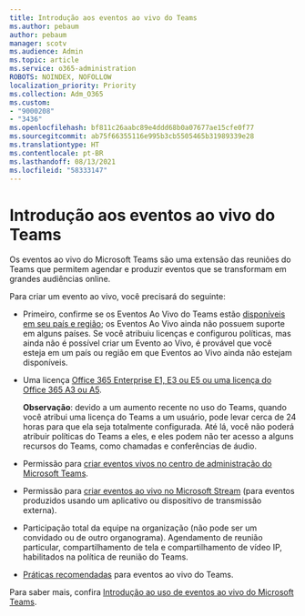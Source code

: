 ```yaml
---
title: Introdução aos eventos ao vivo do Teams
ms.author: pebaum
author: pebaum
manager: scotv
ms.audience: Admin
ms.topic: article
ms.service: o365-administration
ROBOTS: NOINDEX, NOFOLLOW
localization_priority: Priority
ms.collection: Adm_O365
ms.custom:
- "9000208"
- "3436"
ms.openlocfilehash: bf811c26aabc89e4ddd68b0a07677ae15cfe0f77
ms.sourcegitcommit: ab75f66355116e995b3cb5505465b31989339e28
ms.translationtype: HT
ms.contentlocale: pt-BR
ms.lasthandoff: 08/13/2021
ms.locfileid: "58333147"
---
```

# <a name="getting-started-with-teams-live-events"></a>Introdução aos eventos ao vivo do Teams

Os eventos ao vivo do Microsoft Teams são uma extensão das reuniões do Teams que permitem agendar e produzir eventos que se transformam em grandes audiências online.

Para criar um evento ao vivo, você precisará do seguinte:

- Primeiro, confirme se os Eventos Ao Vivo do Teams estão [disponíveis em seu país e região](https://docs.microsoft.com/microsoftteams/teams-live-events/plan-for-teams-live-events#regional-availability); os Eventos Ao Vivo ainda não possuem suporte em alguns países.  Se você atribuiu licenças e configurou políticas, mas ainda não é possível criar um Evento ao Vivo, é provável que você esteja em um país ou região em que Eventos ao Vivo ainda não estejam disponíveis.

- Uma licença [Office 365 Enterprise E1, E3 ou E5 ou uma licença do Office 365 A3 ou A5](https://docs.microsoft.com/microsoftteams/teams-live-events/set-up-for-teams-live-events#step-2-get-and-assign-licenses). 

    **Observação**: devido a um aumento recente no uso do Teams, quando você atribui uma licença do Teams a um usuário, pode levar cerca de 24 horas para que ela seja totalmente configurada. Até lá, você não poderá atribuir políticas do Teams a eles, e eles podem não ter acesso a alguns recursos do Teams, como chamadas e conferências de áudio.

- Permissão para [criar eventos vivos no centro de administração do Microsoft Teams](https://docs.microsoft.com/microsoftteams/teams-live-events/set-up-for-teams-live-events#create-or-edit-a-live-events-policy).

- Permissão para [criar eventos ao vivo no Microsoft Stream](https://docs.microsoft.com/microsoftteams/teams-live-events/what-are-teams-live-events) (para eventos produzidos usando um aplicativo ou dispositivo de transmissão externa).

- Participação total da equipe na organização (não pode ser um convidado ou de outro organograma).
Agendamento de reunião particular, compartilhamento de tela e compartilhamento de vídeo IP, habilitados na política de reunião do Teams.

- [Práticas recomendadas](https://support.office.com/article/Best-practices-for-producing-a-Teams-live-event-e500370e-4dd1-4187-8b48-af10ef02cf42) para eventos ao vivo do Teams.

Para saber mais, confira [Introdução ao uso de eventos ao vivo do Microsoft Teams](https://support.office.com/article/get-started-with-microsoft-teams-live-events-d077fec2-a058-483e-9ab5-1494afda578a).